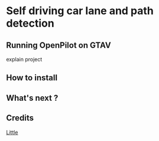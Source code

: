 Self driving car lane and path detection
=========================================
## Running OpenPilot on GTAV 
explain project

## How to install



## What's next ? 



## Credits

[Little     ](https://github.com/commaai/openpilot/blob/master/models/supercombo.keras)

